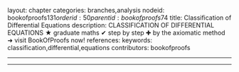 layout: chapter
categories: branches,analysis
nodeid: bookofproofs$131
orderid: 50
parentid: bookofproofs$74
title: Classification of Differential Equations
description: CLASSIFICATION OF DIFFERENTIAL EQUATIONS &#9733; graduate maths &#10004; step by step &#10010; by the axiomatic method &#10140; visit BookOfProofs now!
references: 
keywords: classification,differential,equations
contributors: bookofproofs

---


---


